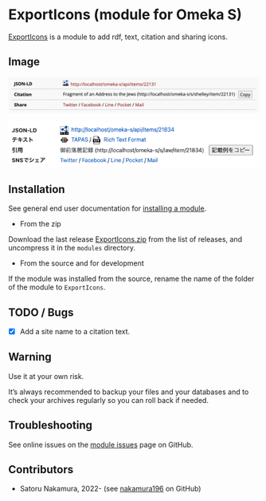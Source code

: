 ExportIcons (module for Omeka S)
========================

[ExportIcons] is a module to add rdf, text, citation and sharing icons.

Image
------------

![module.png](asset/img/module.png)

![module_ja.png](asset/img/module_ja.png)

Installation
------------

See general end user documentation for [installing a module].

* From the zip

Download the last release [ExportIcons.zip] from the list of releases, and
uncompress it in the `modules` directory.

* From the source and for development

If the module was installed from the source, rename the name of the folder of
the module to `ExportIcons`.

TODO / Bugs
-----------

- [x] Add a site name to a citation text.

Warning
-------

Use it at your own risk.

It’s always recommended to backup your files and your databases and to check
your archives regularly so you can roll back if needed.


Troubleshooting
---------------

See online issues on the [module issues] page on GitHub.


Contributors
---------

* Satoru Nakamura, 2022- (see [nakamura196] on GitHub)

[ExportIcons]: https://github.com/omeka-j/Omeka-S-module-ExportIcons
[Omeka S]: https://omeka.org/s
[installing a module]: http://dev.omeka.org/docs/s/user-manual/modules/#installing-modules
[ExportIcons.zip]: https://github.com/omeka-j/Omeka-S-module-ExportIcons/releases
[module issues]: https://github.com/omeka-j/Omeka-S-module-ExportIcons/issues
[nakamura196]: https://github.com/nakamura196 "Satoru Nakamura"
